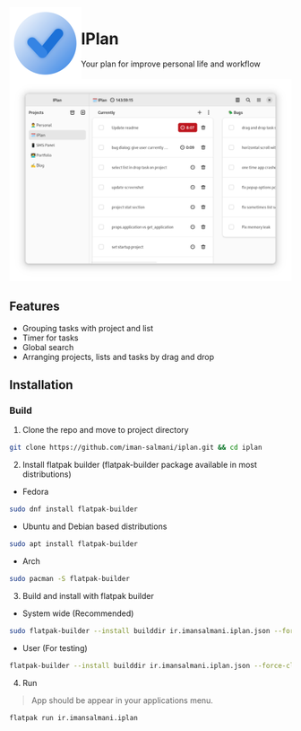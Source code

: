 <img align="left" style="vertical-align: middle" src="data/icons/hicolor/256x256/apps/ir.imansalmani.iplan.png" alt="IPlan" width="128">

# IPlan
Your plan for improve personal life and workflow

<div align="center">
  <img src="data/screenshots/window.png">
</div>

## Features
* Grouping tasks with project and list
* Timer for tasks
* Global search
* Arranging projects, lists and tasks by drag and drop

## Installation
### Build

1. Clone the repo and move to project directory
```sh
git clone https://github.com/iman-salmani/iplan.git && cd iplan
```
2. Install flatpak builder (flatpak-builder package available in most distributions)
  - Fedora
  ```sh
  sudo dnf install flatpak-builder
  ```
  - Ubuntu and Debian based distributions
  ```sh
  sudo apt install flatpak-builder
  ```
  - Arch
  ```sh
  sudo pacman -S flatpak-builder
  ```

3. Build and install with flatpak builder
  - System wide (Recommended)
  ```sh
  sudo flatpak-builder --install builddir ir.imansalmani.iplan.json --force-clean
  ```
  - User (For testing)
  ```sh
  flatpak-builder --install builddir ir.imansalmani.iplan.json --force-clean --user
  ```

4. Run
> App should be appear in your applications menu.
```sh
flatpak run ir.imansalmani.iplan
```
